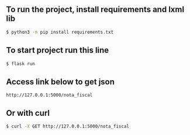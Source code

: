 ## To run the project, install requirements and lxml lib
```sh
$ python3 -m pip install requirements.txt
```

## To start project run this line
```sh
$ flask run
```

## Access link below to get json
```browser
http://127.0.0.1:5000/nota_fiscal
```

## Or with curl
```sh
$ curl -X GET http://127.0.0.1:5000/nota_fiscal
```
